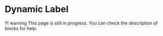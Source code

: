 # Dynamic Label

!!! warning
    This page is still in progress. You can check the description of blocks for help.
